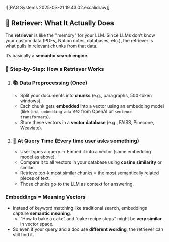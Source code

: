 ![[RAG Systems 2025-03-21 19.43.02.excalidraw]]
## 🧠 Retriever: What It Actually Does

The **retriever** is like the "memory" for your LLM. Since LLMs don’t know your custom data (PDFs, Notion notes, databases, etc.), the retriever is what pulls in relevant chunks from that data.

It’s basically a **semantic search engine**.

### 🔄 Step-by-Step: How a Retriever Works

1. ### 📚 Data Preprocessing (Once)
    
    - Split your documents into **chunks** (e.g., paragraphs, 500-token windows).
    - Each chunk gets **embedded** into a vector using an embedding model (like `text-embedding-ada-002` from OpenAI or `sentence-transformers`).
    - Store these vectors in a **vector database** (e.g., FAISS, Pinecone, Weaviate).
    
2. ### 🧭 At Query Time (Every time user asks something)
    
    - User types a query → Embed it into a vector (same embedding model as above).
    - Compare it to all vectors in your database using **cosine similarity** or similar.
    - Retrieve top-k most similar chunks = the most semantically related pieces of text.
    - Those chunks go to the LLM as context for answering.
### Embeddings = Meaning Vectors

- Instead of keyword matching like traditional search, embeddings capture **semantic meaning**.
    - “How to bake a cake” and “cake recipe steps” might be **very similar** in vector space.
- So even if your query and a doc use **different wording**, the retriever can still find it.